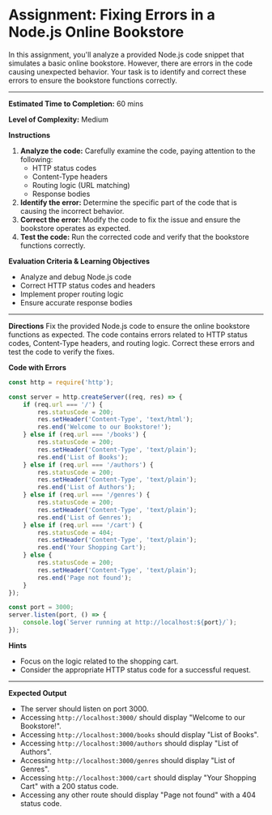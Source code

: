 # Assignment: Fixing Errors in a Node.js Online Bookstore

In this assignment, you'll analyze a provided Node.js code snippet that simulates a basic online bookstore. However, there are errors in the code causing unexpected behavior. Your task is to identify and correct these errors to ensure the bookstore functions correctly.

---

**Estimated Time to Completion:** 60 mins

**Level of Complexity:** Medium

**Instructions**

1. **Analyze the code:** Carefully examine the code, paying attention to the following:
    - HTTP status codes
    - Content-Type headers
    - Routing logic (URL matching)
    - Response bodies
2. **Identify the error:** Determine the specific part of the code that is causing the incorrect behavior.
3. **Correct the error:** Modify the code to fix the issue and ensure the bookstore operates as expected.
4. **Test the code:** Run the corrected code and verify that the bookstore functions correctly.

**Evaluation Criteria & Learning Objectives**

- Analyze and debug Node.js code
- Correct HTTP status codes and headers
- Implement proper routing logic
- Ensure accurate response bodies

---

**Directions**
Fix the provided Node.js code to ensure the online bookstore functions as expected. The code contains errors related to HTTP status codes, Content-Type headers, and routing logic. Correct these errors and test the code to verify the fixes.

**Code with Errors**

```jsx
const http = require('http');

const server = http.createServer((req, res) => {
    if (req.url === '/') {
        res.statusCode = 200;
        res.setHeader('Content-Type', 'text/html');
        res.end('Welcome to our Bookstore!');
    } else if (req.url === '/books') {
        res.statusCode = 200;
        res.setHeader('Content-Type', 'text/plain');
        res.end('List of Books');
    } else if (req.url === '/authors') {
        res.statusCode = 200;
        res.setHeader('Content-Type', 'text/plain');
        res.end('List of Authors');
    } else if (req.url === '/genres') {
        res.statusCode = 200;
        res.setHeader('Content-Type', 'text/plain');
        res.end('List of Genres');
    } else if (req.url === '/cart') {
        res.statusCode = 404;
        res.setHeader('Content-Type', 'text/plain');
        res.end('Your Shopping Cart');
    } else {
        res.statusCode = 200;
        res.setHeader('Content-Type', 'text/plain');
        res.end('Page not found');
    }
});

const port = 3000;
server.listen(port, () => {
    console.log(`Server running at http://localhost:${port}/`);
});

```

**Hints**

- Focus on the logic related to the shopping cart.
- Consider the appropriate HTTP status code for a successful request.

---

**Expected Output**

- The server should listen on port 3000.
- Accessing `http://localhost:3000/` should display "Welcome to our Bookstore!".
- Accessing `http://localhost:3000/books` should display "List of Books".
- Accessing `http://localhost:3000/authors` should display "List of Authors".
- Accessing `http://localhost:3000/genres` should display "List of Genres".
- Accessing `http://localhost:3000/cart` should display "Your Shopping Cart" with a 200 status code.
- Accessing any other route should display "Page not found" with a 404 status code.

